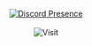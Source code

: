 <p align="center">
  <a href="https://discord.com/users/874969941583999037">
    <img src="https://lanyard.cnrad.dev/api/874969941583999037" alt="Discord Presence">
  </a>
  <br><br>
  <img src="https://hits.sh/github.com/m2zmforever.svg?style=for-the-badge&label=Visit&color=black" alt="Visit">
</p>

